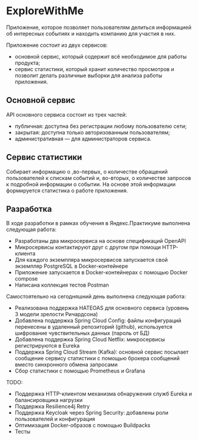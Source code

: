 # ExploreWithMe
Приложение, которое позволяет пользователям делиться информацией об интересных событиях и находить компанию для участия в них.

Приложение состоит из двух сервисов:
- основной сервис, который содержит всё необходимое для работы продукта;
- сервис статистики, который хранит количество просмотров и позволит делать различные выборки для анализа работы приложения.

## Основной сервис
API основного сервиса состоит из трех частей:
- публичная: доступна без регистрации любому пользователю сети;
- закрытая: доступна только авторизованным пользователям;
- административная — для администраторов сервиса.

## Сервис статистики
Собирает информацию о ,во-первых, о количестве обращений пользователей к спискам событий и, во-вторых, о количестве запросов к подробной информации о событии. На основе этой информации формируется статистика о работе приложения.

## Разработка
В ходе разработки в рамках обучения в Яндекс.Практикуме выполнена следующая работа:
- Разработаны два микросервиса на основе спецификаций OpenAPI
- Микросервисы контактируют друг с другом при помощи HTTP-клиента
- Для каждого экземпляра микросервисов запускается свой экземпляр PostgreSQL в Docker-контейнере
- Приложение запускается в Docker-контейнерах с помощью Docker compose
- Написана коллекция тестов Postman

Самостоятельно на сегодняшний день выполнена следующая работа:
- Реализована поддержка HATEOAS для основного сервиса (уровень 3 модели зрелости Ричардсона)
- Добавлена поддержка Spring Cloud Config: файлы конфигураций перенесены в удаленный репозиторий (github), используется шифрование чувствительных данных (пароль от БД)
- Добавлена поддержка Spring Cloud Netflix: микросервисы регистрируются в Eureka
- Поддержка Spring Cloud Stream (Kafka): основной сервис посылает сообщение сервису статистики с помощью брокера сообщений вместо синхронного обмена запросами
- Сбор статистики с помощью Prometheus и Grafana

TODO:
- Поддержка HTTP-клиентом механизма обнаружения служб Eureka и балансировщика нагрузки
- Поддержка Resilience4j Retry
- Поддержка Keycloak через Spring Security: добавлены роли пользователей и конфигурация
- Оптимизация Docker-образов с помощью Buildpacks
- Тесты

